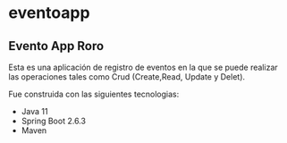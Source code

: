 # eventoapp
## Evento App Roro

Esta es una aplicación de registro de eventos en la que se puede realizar las operaciones tales como Crud (Create,Read, Update y Delet).


Fue construida con las siguientes tecnologias:
- Java 11
- Spring Boot 2.6.3
- Maven

